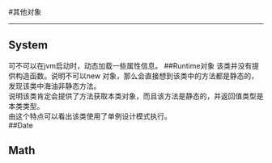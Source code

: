 #其他对象

----------
## System
可不可以在jvm启动时，动态加载一些属性信息。
##Runtime对象
该类并没有提供构造函数。说明不可以new 对象，那么会直接想到该类中的方法都是静态的，发现该类中海油非静态方法。  
说明该类肯定会提供了方法获取本类对象，而且该方法是静态的，并返回值类型是本类类型。  
由这个特点可以看出该类使用了单例设计模式执行。  
##Date
## Math

